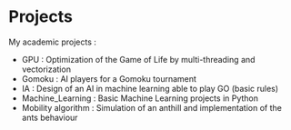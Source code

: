 # Projects
My academic projects :

- GPU : Optimization of the Game of Life by multi-threading and vectorization
- Gomoku : AI players for a Gomoku tournament
- IA : Design of an AI in machine learning able to play GO (basic rules)
- Machine_Learning : Basic Machine Learning projects in Python
- Mobility algorithm : Simulation of an anthill and implementation of the ants behaviour


